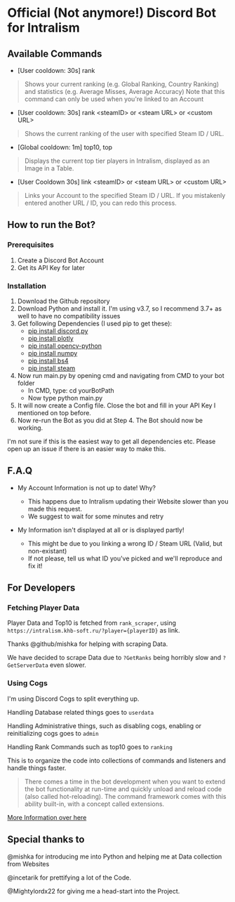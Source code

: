 # Official (Not anymore!) Discord Bot for Intralism

## Available Commands
- [User cooldown: 30s] rank
> Shows your current ranking (e.g. Global Ranking, Country Ranking) and statistics (e.g. Average Misses, Average Accuracy)
> Note that this command can only be used when you're linked to an Account
- [User cooldown: 30s] rank \<steamID> or \<steam URL> or \<custom URL>
> Shows the current ranking of the user with specified Steam ID / URL.
- [Global cooldown: 1m] top10, top
> Displays the current top tier players in Intralism, displayed as an Image in a Table.
- [User Cooldown 30s] link \<steamID> or \<steam URL> or \<custom URL>
> Links your Account to the specified Steam ID / URL.
> If you mistakenly entered another URL / ID, you can redo this process.

## How to run the Bot?
### Prerequisites
1. Create a Discord Bot Account
2. Get its API Key for later
### Installation
1. Download the Github repository
2. Download Python and install it. I'm using v3.7, so I recommend 3.7+ as well to have no compatibility issues
3. Get following Dependencies (I used pip to get these):
    - [pip install discord.py](https://pypi.org/project/discord.py/)
    - [pip install plotly](https://pypi.org/project/plotly/)
    - [pip install opencv-python](https://pypi.org/project/opencv-python/)
    - [pip install numpy](https://pypi.org/project/numpy/)
    - [pip install bs4](https://pypi.org/project/bs4/)
    - [pip install steam](https://pypi.org/project/steam/)
4. Now run main.py by opening cmd and navigating from CMD to your bot folder
    - In CMD, type: cd yourBotPath
    - Now type python main.py
5. It will now create a Config file. Close the bot and fill in your API Key I mentioned on top before.
6. Now re-run the Bot as you did at Step 4. The Bot should now be working.

I'm not sure if this is the easiest way to get all dependencies etc. Please open up an issue if there is an easier way to make this.
## F.A.Q
- My Account Information is not up to date! Why?
    - This happens due to Intralism updating their Website slower than you made this request.
    - We suggest to wait for some minutes and retry

- My Information isn't displayed at all or is displayed partly!
    - This might be due to you linking a wrong ID / Steam URL (Valid, but non-existant)
    - If not please, tell us what ID you've picked and we'll reproduce and fix it!
    
## For Developers
### Fetching Player Data
Player Data and Top10 is fetched from `rank_scraper`, using `https://intralism.khb-soft.ru/?player={playerID}` as link.

Thanks @github/mishka for helping with scraping Data.

We have decided to scrape Data due to `?GetRanks` being horribly slow and `?GetServerData` even slower.

### Using Cogs
I'm using Discord Cogs to split everything up.

Handling Database related things goes to `userdata`

Handling Administrative things, such as disabling cogs, enabling or reinitializing cogs goes to `admin`

Handling Rank Commands such as top10 goes to `ranking`

This is to organize the code into collections of commands and listeners and handle things faster.

>There comes a time in the bot development when you want to extend the bot functionality at run-time and quickly unload and reload code (also called hot-reloading). The command framework comes with this ability built-in, with a concept called extensions.

[More Information over here](https://discordpy.readthedocs.io/en/latest/ext/commands/extensions.html#ext-commands-extensions)

## Special thanks to
@mishka for introducing me into Python and helping me at Data collection from Websites

@incetarik for prettifying a lot of the Code.

@Mightylordx22 for giving me a head-start into the Project.
